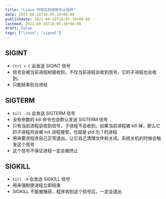 ```yaml
---
title: "Linux 中常见的进程中止信号"
date: 2021-08-28T16:05:38+08:00
publishdate: 2021-08-28T16:05:38+08:00
lastmod: 2021-08-28T16:05:38+08:00
draft: false
tags: ["linux", "signal"]
---
```


## SIGINT

- `Ctrl + C` 会发送 SIGINT 信号
- 信号会被当前进程树接收到，不仅当前进程会收到信号，它的子进程也会收到。
- 只能结束前台进程

## SIGTERM

- `kill -15` 会发送 SIGTERM 信号
- 没有参数的 kill 命令也会默认发送 SIGTERM 信号
- 只有当前进程会收到信号，子进程不会收到。如果当前进程被 kill 掉，那么它的子进程将会被 init 进程接管，也就是 pid 为 1 的进程
- 用来要求程序自己正常退出，让它自己清理文件和关闭。系统关机的时候会触发这个信号
- 这个信号不保证进程一定会被终止

## SIGKILL

- `kill -9` 会发送 SIGKILL 信号
- 用来强制使进程立即结束
- SIGKILL 不能被捕获，程序收到这个信号后，一定会退出

